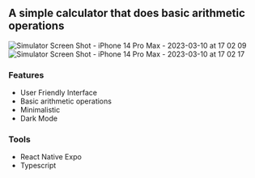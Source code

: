 
## A simple calculator that does basic arithmetic operations

![Simulator Screen Shot - iPhone 14 Pro Max - 2023-03-10 at 17 02 09](https://user-images.githubusercontent.com/88235457/224365048-6fe4b647-0f3f-47f4-8593-fe9ebed4971e.png)![Simulator Screen Shot - iPhone 14 Pro Max - 2023-03-10 at 17 02 17](https://user-images.githubusercontent.com/88235457/224365060-5ff1b935-4751-4a7c-a33d-339c27919f99.png)


### Features
- User Friendly Interface
- Basic arithmetic operations
- Minimalistic
- Dark Mode

### Tools
- React Native Expo
- Typescript
